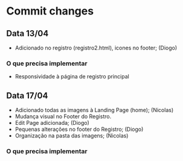 # Commit changes
## Data 13/04
- Adicionado no registro (registro2.html), icones no footer; (Diogo)
### O que precisa implementar
- Responsividade à página de registro principal

## Data 17/04
- Adicionado todas as imagens à Landing Page (home); (Nicolas)
- Mudança visual no Footer do Registro.
- Edit Page adicionada; (Diogo)
- Pequenas alterações no footer do Registro; (Diogo)
- Organização na pasta das imagens; (Nicolas)
### O que precisa implementar
